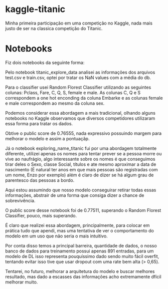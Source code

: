 # kaggle-titanic

Minha primeira participação em uma competição no Kaggle, nada mais justo de ser na classica competição do Titanic.

# Notebooks

Fiz dois notebooks da seguinte forma:

Pelo notebook titanic_explore_data analisei as informações dos arquivos test.csv e train.csv, optei por tratar os NaN values com a média do db.

Para o classifier usei Random Florest Classifier utilizando as seguintes colunas: Pclass,	Fare,	C,	Q,	S,	female e	male. As colunas C, Q e S correspondem a one hot enconding da coluna Embarke e as colunas female e male correspondem ao mesmo da coluna sex. 

Podemos considerar essa abordagem a mais tradicional, olhando alguns notebooks no Kaggle observamos que diversos competidores utilizaram essa forma para tratar os dados.

Obtive o public score de 0.76555, nada expressivo possuindo margem para melhorar o modelo e assim a pontuaçãp.

Já o notebook exploring_name_titanic fui por uma abordagem totalmente diferente, utilizei apenas os nomes para tentar prever se a pessoa morre ou vive ao naufrágio, algo interessante sobre os nomes é que conseguimos tirar deles o Sexo, classe Social, títulos e ate mesmo aproximar a data de nascimento (É natural ter anos em que mais pessoas são registradas com um nome, Enzo por exemplo) além é claro de dizer se há algum grau de parentesco das pessoas a bordo.

Aqui estou assumindo que nosso modelo conseguirar retirar todas essas informações, abstrair de uma forma que consiga dizer a chance de sobrevivência.

O public score desse notebook foi de 0.77511, superando o Random Florest Classifier, pouco, mais superando.

É claro que realizei essa abordagem, principalmente, para colocar em prática tudo que apendi, mas uma tentativa de ver o comportamento do modelo em um uso que não seria o mais intuitivo.

Por conta disso temos a principal barreira, quantidade de dados, o nosso banco de dados para treinamento possui apenas 891 entradas, para um modelo de DL isso representa pouquíssimo dado sendo muito fácil overfit, tentando evitar isso tive que usar dropout com uma rate bem alta (> 0,65).

Tentarei, no futuro, melhorar a arquitetura do modelo e buscar melhores resultado, mas dado a escasses das informações acho extremamente dfícil melhorar muito.
